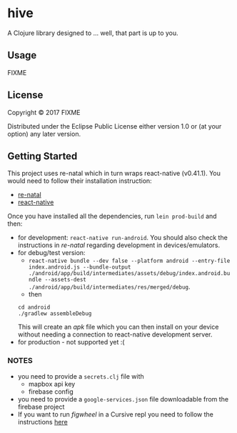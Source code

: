 # hive

A Clojure library designed to ... well, that part is up to you.

## Usage

FIXME

## License

Copyright © 2017 FIXME

Distributed under the Eclipse Public License either version 1.0 or (at
your option) any later version.
  
## Getting Started
This project uses re-natal which in turn wraps react-native (v0.41.1). You would need to follow their installation instruction: 
- [re-natal](https://github.com/drapanjanas/re-natal)
- [react-native](https://facebook.github.io/react-native/docs/getting-started.html)

Once you have installed all the dependencies, run `lein prod-build` and then:
- for development: `react-native run-android`. You should also check the instructions in *re-natal* regarding development in devices/emulators.
- for debug/test version: 
  - `react-native bundle --dev false --platform android --entry-file index.android.js --bundle-output ./android/app/build/intermediates/assets/debug/index.android.bundle --assets-dest ./android/app/build/intermediates/res/merged/debug`.
  - then 
  ```
  cd android
  ./gradlew assembleDebug
  ``` 
   This will create an *apk* file which you can then install on your device without needing a connection to react-native development server.
- for production - not supported yet :(

### NOTES
- you need to provide a `secrets.clj` file with
  - mapbox api key
  - firebase config
- you need to provide a `google-services.json` file downloadable from the firebase project
- If you want to run *figwheel* in a Cursive repl you need to follow the instructions [here](https://github.com/bhauman/lein-figwheel/wiki/Running-figwheel-in-a-Cursive-Clojure-REPL)
